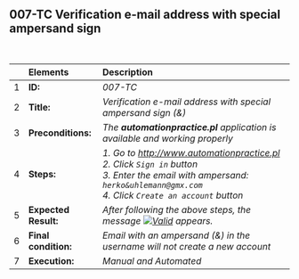 ##  007-TC Verification e-mail address with special ampersand sign

<br>

|     | Elements             | Description                                                                               |
| :-- | :------------------- | :---------------------------------------------------------------------------------------- |
| 1   | **ID:**              | _007-TC_                                                                                  |
| 2   | **Title:**           | _Verification e-mail address with special ampersand sign (&)_                             |
| 3   | **Preconditions:**   | _The **automationpractice.pl** application is available and working properly_             |
| 4   | **Steps:**           | _1. Go to http://www.automationpractice.pl <br> 2. Click `Sign in` button <br> 3. Enter the email with ampersand: `herko&uhlemann@gmx.com` <br> 4. Click `Create an account` button_ |
| 5   | **Expected Result:** | _After following the above steps, the message [![Valid](https://img.shields.io/badge/Invalid%20email%20address.-f3515c)](#) appears._ |
| 6   | **Final condition:** | _Email with an ampersand (&) in the username will not create a new account_               |
| 7   | **Execution:**       | _Manual and Automated_                                                                    |
